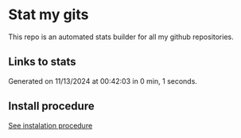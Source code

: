 # Stat my gits

This repo is an automated stats builder for all my github repositories.

## Links to stats


Generated on 11/13/2024 at 00:42:03 in 0 min, 1 seconds.

## Install procedure

[See instalation procedure](./src/install.md)
